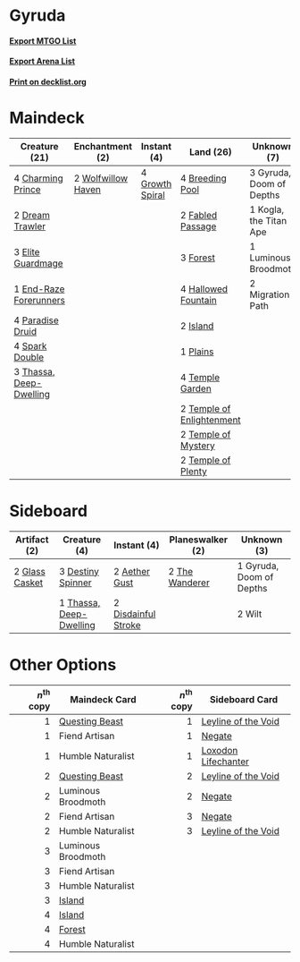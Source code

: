 # Gyruda

#### [Export MTGO List](../collection/Gyruda/Gyruda.txt)
#### [Export Arena List](../collection/Gyruda/Gyruda_arena.txt)
#### [Print on decklist.org](http://decklist.org/?deckmain=4%09Breeding%20Pool%0A4%09Charming%20Prince%0A2%09Dream%20Trawler%0A3%09Elite%20Guardmage%0A1%09End-Raze%20Forerunners%0A2%09Fabled%20Passage%0A3%09Forest%0A4%09Growth%20Spiral%0A3%09Gyruda,%20Doom%20of%20Depths%0A4%09Hallowed%20Fountain%0A2%09Island%0A1%09Kogla,%20the%20Titan%20Ape%0A1%09Luminous%20Broodmoth%0A2%09Migration%20Path%0A4%09Paradise%20Druid%0A1%09Plains%0A4%09Spark%20Double%0A4%09Temple%20Garden%0A2%09Temple%20of%20Enlightenment%0A2%09Temple%20of%20Mystery%0A2%09Temple%20of%20Plenty%0A3%09Thassa,%20Deep-Dwelling%0A2%09Wolfwillow%20Haven&deckside=2%09Aether%20Gust%0A3%09Destiny%20Spinner%0A2%09Disdainful%20Stroke%0A2%09Glass%20Casket%0A1%09Gyruda,%20Doom%20of%20Depths%0A1%09Thassa,%20Deep-Dwelling%0A2%09The%20Wanderer%0A2%09Wilt)
# Maindeck

|                                          Creature (21)                                           |                                       Enchantment (2)                                       |                                       Instant (4)                                        |                                             Land (26)                                              |      Unknown (7)       |
|--------------------------------------------------------------------------------------------------|---------------------------------------------------------------------------------------------|------------------------------------------------------------------------------------------|----------------------------------------------------------------------------------------------------|------------------------|
|4 [Charming Prince](http://gatherer.wizards.com/Pages/Card/Details.aspx?multiverseid=472970)      |2 [Wolfwillow Haven](http://gatherer.wizards.com/Pages/Card/Details.aspx?multiverseid=476456)|4 [Growth Spiral](http://gatherer.wizards.com/Pages/Card/Details.aspx?multiverseid=457322)|4 [Breeding Pool](http://gatherer.wizards.com/Pages/Card/Details.aspx?multiverseid=97088)           |3 Gyruda, Doom of Depths|
|2 [Dream Trawler](http://gatherer.wizards.com/Pages/Card/Details.aspx?multiverseid=476465)        |                                                                                             |                                                                                          |2 [Fabled Passage](http://gatherer.wizards.com/Pages/Card/Details.aspx?multiverseid=473206)         |1 Kogla, the Titan Ape  |
|3 [Elite Guardmage](http://gatherer.wizards.com/Pages/Card/Details.aspx?multiverseid=461122)      |                                                                                             |                                                                                          |3 [Forest](http://gatherer.wizards.com/Pages/Card/Details.aspx?multiverseid=439860)                 |1 Luminous Broodmoth    |
|1 [End-Raze Forerunners](http://gatherer.wizards.com/Pages/Card/Details.aspx?multiverseid=457268) |                                                                                             |                                                                                          |4 [Hallowed Fountain](http://gatherer.wizards.com/Pages/Card/Details.aspx?multiverseid=97071)       |2 Migration Path        |
|4 [Paradise Druid](http://gatherer.wizards.com/Pages/Card/Details.aspx?multiverseid=461098)       |                                                                                             |                                                                                          |2 [Island](http://gatherer.wizards.com/Pages/Card/Details.aspx?multiverseid=439857)                 |                        |
|4 [Spark Double](http://gatherer.wizards.com/Pages/Card/Details.aspx?multiverseid=460995)         |                                                                                             |                                                                                          |1 [Plains](http://gatherer.wizards.com/Pages/Card/Details.aspx?multiverseid=439856)                 |                        |
|3 [Thassa, Deep-Dwelling](http://gatherer.wizards.com/Pages/Card/Details.aspx?multiverseid=476322)|                                                                                             |                                                                                          |4 [Temple Garden](http://gatherer.wizards.com/Pages/Card/Details.aspx?multiverseid=405112)          |                        |
|                                                                                                  |                                                                                             |                                                                                          |2 [Temple of Enlightenment](http://gatherer.wizards.com/Pages/Card/Details.aspx?multiverseid=378535)|                        |
|                                                                                                  |                                                                                             |                                                                                          |2 [Temple of Mystery](http://gatherer.wizards.com/Pages/Card/Details.aspx?multiverseid=373571)      |                        |
|                                                                                                  |                                                                                             |                                                                                          |2 [Temple of Plenty](http://gatherer.wizards.com/Pages/Card/Details.aspx?multiverseid=378537)       |                        |


# Sideboard

|                                      Artifact (2)                                       |                                           Creature (4)                                           |                                         Instant (4)                                          |                                    Planeswalker (2)                                     |      Unknown (3)       |
|-----------------------------------------------------------------------------------------|--------------------------------------------------------------------------------------------------|----------------------------------------------------------------------------------------------|-----------------------------------------------------------------------------------------|------------------------|
|2 [Glass Casket](http://gatherer.wizards.com/Pages/Card/Details.aspx?multiverseid=472977)|3 [Destiny Spinner](http://gatherer.wizards.com/Pages/Card/Details.aspx?multiverseid=476419)      |2 [Aether Gust](http://gatherer.wizards.com/Pages/Card/Details.aspx?multiverseid=466796)      |2 [The Wanderer](http://gatherer.wizards.com/Pages/Card/Details.aspx?multiverseid=460964)|1 Gyruda, Doom of Depths|
|                                                                                         |1 [Thassa, Deep-Dwelling](http://gatherer.wizards.com/Pages/Card/Details.aspx?multiverseid=476322)|2 [Disdainful Stroke](http://gatherer.wizards.com/Pages/Card/Details.aspx?multiverseid=420705)|                                                                                         |2 Wilt                  |


# Other Options

|*n*<sup>th</sup> copy|                                      Maindeck Card                                      |*n*<sup>th</sup> copy|                                        Sideboard Card                                        |
|--------------------:|-----------------------------------------------------------------------------------------|--------------------:|----------------------------------------------------------------------------------------------|
|                    1|[Questing Beast](http://gatherer.wizards.com/Pages/Card/Details.aspx?multiverseid=473133)|                    1|[Leyline of the Void](http://gatherer.wizards.com/Pages/Card/Details.aspx?multiverseid=107682)|
|                    1|Fiend Artisan                                                                            |                    1|[Negate](http://gatherer.wizards.com/Pages/Card/Details.aspx?multiverseid=423707)             |
|                    1|Humble Naturalist                                                                        |                    1|[Loxodon Lifechanter](http://gatherer.wizards.com/Pages/Card/Details.aspx?multiverseid=466781)|
|                    2|[Questing Beast](http://gatherer.wizards.com/Pages/Card/Details.aspx?multiverseid=473133)|                    2|[Leyline of the Void](http://gatherer.wizards.com/Pages/Card/Details.aspx?multiverseid=107682)|
|                    2|Luminous Broodmoth                                                                       |                    2|[Negate](http://gatherer.wizards.com/Pages/Card/Details.aspx?multiverseid=423707)             |
|                    2|Fiend Artisan                                                                            |                    3|[Negate](http://gatherer.wizards.com/Pages/Card/Details.aspx?multiverseid=423707)             |
|                    2|Humble Naturalist                                                                        |                    3|[Leyline of the Void](http://gatherer.wizards.com/Pages/Card/Details.aspx?multiverseid=107682)|
|                    3|Luminous Broodmoth                                                                       |                     |                                                                                              |
|                    3|Fiend Artisan                                                                            |                     |                                                                                              |
|                    3|Humble Naturalist                                                                        |                     |                                                                                              |
|                    3|[Island](http://gatherer.wizards.com/Pages/Card/Details.aspx?multiverseid=439857)        |                     |                                                                                              |
|                    4|[Island](http://gatherer.wizards.com/Pages/Card/Details.aspx?multiverseid=439857)        |                     |                                                                                              |
|                    4|[Forest](http://gatherer.wizards.com/Pages/Card/Details.aspx?multiverseid=439860)        |                     |                                                                                              |
|                    4|Humble Naturalist                                                                        |                     |                                                                                              |

